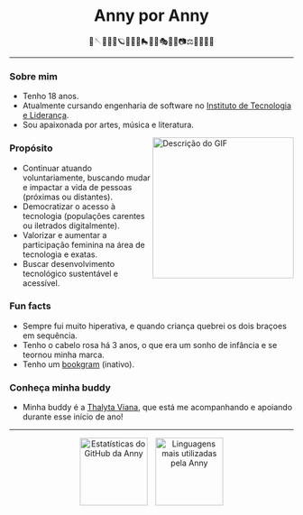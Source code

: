 <div align="center">
 <h1>Anny por Anny</h1>
🧶🪡🦉🐚🌻🪐💫🧁🍫🛼🏋️‍♀️🎭🎼🎢📷⚖️🧿🪩💌📐
</div>

---

<h3>Sobre mim</h3>
  <ul>
    <li>Tenho 18 anos.</li>
    <li>Atualmente cursando engenharia de software no <a href="https://www.inteli.edu.br" >Instituto de Tecnologia e Liderança</a>.</li>
    <li>Sou apaixonada por artes, música e literatura.</li>
   </ul>

   <img src="https://user-images.githubusercontent.com/74038190/219923809-b86dc415-a0c2-4a38-bc88-ad6cf06395a8.gif" alt="Descrição do GIF" width="250px" align="right">
   
<h3>Propósito</h3>
  <ul>
    <li>Continuar atuando voluntariamente, buscando mudar e impactar a vida de pessoas (próximas ou distantes).</li>
    <li>Democratizar o acesso à tecnologia (populações carentes ou iletrados digitalmente).</li>
    <li>Valorizar e aumentar a participação feminina na área de tecnologia e exatas.</li>
    <li>Buscar desenvolvimento tecnológico sustentável e acessível.</li>
  </ul>

<h3>Fun facts</h3>
  <ul>
    <li>Sempre fui muito hiperativa, e quando criança quebrei os dois braçoes em sequência.</li>
    <li>Tenho o cabelo rosa há 3 anos, o que era um sonho de infância e se teornou minha marca.</li>
    <li>Tenho um <a href="https://www.instagram.com/lettersformoony" >bookgram</a> (inativo).</li>
  </ul>

<h3>Conheça minha buddy</h3>
 <ul>
    <li> Minha buddy é a <a href="https://github.com/thalytaviana" >Thalyta Viana</a>, que está me acompanhando e apoiando durante esse início de ano! </li>
 </ul>

---

 <div align="center">
    <img height="120em" style="margin-right: 10px;" src="https://github-readme-stats.vercel.app/api?username=annyjhulia&hide=stars,prs&show_icons=true&theme=jolly" alt="Estatísticas do GitHub da Anny"/> </a>
  <a href="https://github.com/annyjhulia" target="_blank">
    <img height="120em" src="https://github-readme-stats.vercel.app/api/top-langs/?username=annyjhulia&theme=jolly&layout=compact" alt="Linguagens mais utilizadas pela Anny"/>
  </a>
</div>
